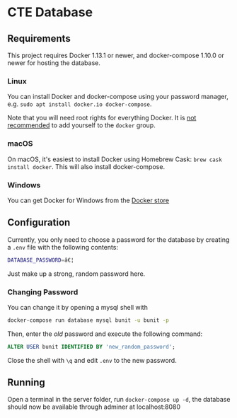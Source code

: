 # CTE Database
## Requirements
This project requires Docker 1.13.1 or newer, and docker-compose 1.10.0 or
newer for hosting the database.

### Linux
You can install Docker and docker-compose using your password manager, e.g.
`sudo apt install docker.io docker-compose`.

Note that you will need root rights for everything Docker. It is
[not recommended][docker-attack-surface] to add yourself to the `docker` group.

### macOS
On macOS, it's easiest to install Docker using Homebrew Cask:
`brew cask install docker`. This will also install docker-compose.


### Windows
You can get Docker for Windows from the [Docker store][docker-windows]

## Configuration
Currently, you only need to choose a password for the database by creating a
`.env` file with the following contents:

```sh
DATABASE_PASSWORD=â€¦
```

Just make up a strong, random password here.

### Changing Password
You can change it by opening a mysql shell with

```sh
docker-compose run database mysql bunit -u bunit -p
```

Then, enter the *old* password and execute the following command:

```sql
ALTER USER bunit IDENTIFIED BY 'new_random_password';
```

Close the shell with `\q` and edit `.env` to the new password.

## Running
Open a terminal in the server folder, run `docker-compose up -d`, the database should now be available through adminer at localhost:8080


[docker-install]: https://docs.docker.com/install/
[docker-compose-install]: https://docs.docker.com/compose/install/
[docker-windows]: https://store.docker.com/editions/community/docker-ce-desktop-windows
[docker-attack-surface]: https://docs.docker.com/engine/security/security/#docker-daemon-attack-surface
